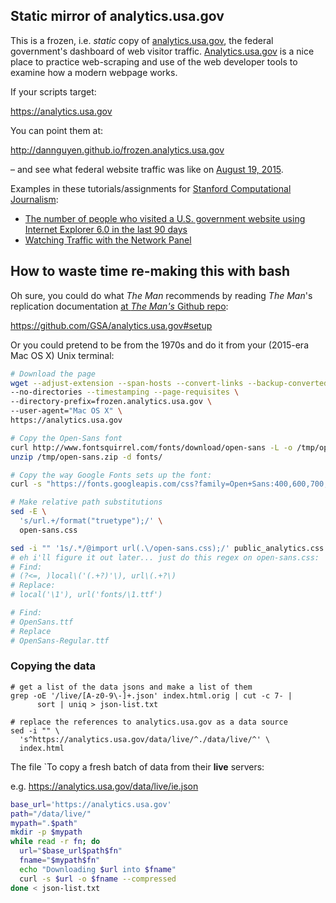 
## Static mirror of analytics.usa.gov

This is a frozen, i.e. _static_ copy of [analytics.usa.gov](https://analytics.usa.gov), the federal government's dashboard of web visitor traffic. [Analytics.usa.gov](https://analytics.usa.gov) is a nice place to practice web-scraping and use of the web developer tools to examine how a modern webpage works.

If your scripts target:

https://analytics.usa.gov

You can point them at:

http://dannguyen.github.io/frozen.analytics.usa.gov

&ndash; and see what federal website traffic was like on [August 19, 2015](http://dannguyen.github.io/frozen.analytics.usa.gov).

Examples in these tutorials/assignments for [Stanford Computational Journalism](http://www.compjour.org):

- [The number of people who visited a U.S. government website using Internet Explorer 6.0 in the last 90 days ](https://github.com/compjour/search-script-scrape#task-3)
- [Watching Traffic with the Network Panel](http://www.compjour.org/tutorials/watching-traffic-network-panel/)


## How to waste time re-making this with bash

Oh sure, you could do what _The Man_ recommends by reading _The Man_'s replication documentation [at _The Man's_ Github repo](https://github.com/GSA/analytics.usa.gov):

https://github.com/GSA/analytics.usa.gov#setup

Or you could pretend to be from the 1970s and do it from your (2015-era Mac OS X) Unix terminal:

```sh
# Download the page
wget --adjust-extension --span-hosts --convert-links --backup-converted \
--no-directories --timestamping --page-requisites \
--directory-prefix=frozen.analytics.usa.gov \
--user-agent="Mac OS X" \
https://analytics.usa.gov

# Copy the Open-Sans font
curl http://www.fontsquirrel.com/fonts/download/open-sans -L -o /tmp/open-sans.zip
unzip /tmp/open-sans.zip -d fonts/

# Copy the way Google Fonts sets up the font:
curl -s "https://fonts.googleapis.com/css?family=Open+Sans:400,600,700,300.css" -o open-sans.css

# Make relative path substitutions
sed -E \
  's/url.+/format("truetype");/' \
  open-sans.css

sed -i "" '1s/.*/@import url(.\/open-sans.css);/' public_analytics.css | head -n 1
# eh i'll figure it out later... just do this regex on open-sans.css:
# Find:
# (?<=, )local\('(.+?)'\), url\(.+?\)
# Replace:
# local('\1'), url('fonts/\1.ttf')

# Find:
# OpenSans.ttf
# Replace
# OpenSans-Regular.ttf
```



### Copying the data

```
# get a list of the data jsons and make a list of them
grep -oE '/live/[A-z0-9\-]+.json' index.html.orig | cut -c 7- | 
      sort | uniq > json-list.txt

# replace the references to analytics.usa.gov as a data source
sed -i "" \
  's^https://analytics.usa.gov/data/live/^./data/live/^' \
  index.html
```

The file `To copy a fresh batch of data from their __live__ servers:

e.g. https://analytics.usa.gov/data/live/ie.json

```sh
base_url='https://analytics.usa.gov'
path="/data/live/"
mypath=".$path"
mkdir -p $mypath
while read -r fn; do
  url="$base_url$path$fn"
  fname="$mypath$fn"
  echo "Downloading $url into $fname"
  curl -s $url -o $fname --compressed
done < json-list.txt
```
